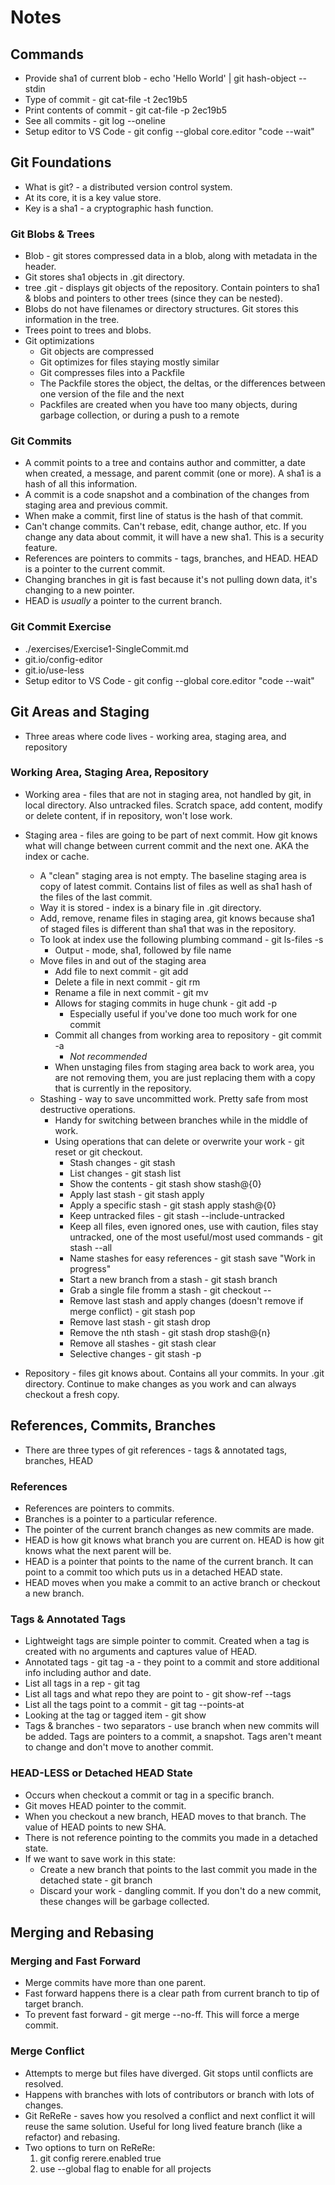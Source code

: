 # Notes

## Commands
- Provide sha1 of current blob - echo 'Hello World' | git hash-object --stdin
- Type of commit - git cat-file -t 2ec19b5
- Print contents of commit - git cat-file -p 2ec19b5
- See all commits - git log --oneline
- Setup editor to VS Code - git config --global core.editor "code --wait"

## Git Foundations
- What is git? - a distributed version control system.
- At its core, it is a key value store.
- Key is a sha1 - a cryptographic hash function.

### Git Blobs & Trees
- Blob - git stores compressed data in a blob, along with metadata in the header.
- Git stores sha1 objects in .git directory. 
- tree .git - displays git objects of the repository. Contain pointers to sha1 & blobs and pointers to other trees (since they can be nested).
- Blobs do not have filenames or directory structures. Git stores this information in the tree.
- Trees point to trees and blobs.
- Git optimizations
    - Git objects are compressed
    - Git optimizes for files staying mostly similar
    - Git compresses files into a Packfile
    - The Packfile stores the object, the deltas, or the differences between one version of the file and the next
    - Packfiles are created when you have too many objects, during garbage collection, or during a push to a remote

### Git Commits
- A commit points to a tree and contains author and committer, a date when created, a message, and parent commit (one or more). A sha1 is a hash of all this information.
- A commit is a code snapshot and a combination of the changes from staging area and previous commit.
- When make a commit, first line of status is the hash of that commit.
- Can't change commits. Can't rebase, edit, change author, etc. If you change any data about commit, it will have a new sha1. This is a security feature. 
- References are pointers to commits - tags, branches, and HEAD. HEAD is a pointer to the current commit.
- Changing branches in git is fast because it's not pulling down data, it's changing to a new pointer.
- HEAD is *usually* a pointer to the current branch.

### Git Commit Exercise
- ./exercises/Exercise1-SingleCommit.md
- git.io/config-editor
- git.io/use-less
- Setup editor to VS Code - git config --global core.editor "code --wait"

## Git Areas and Staging
- Three areas where code lives - working area, staging area, and repository

### Working Area, Staging Area, Repository
- Working area - files that are not in staging area, not handled by git, in local directory. Also untracked files. Scratch space, add content, modify or delete content, if in repository, won't lose work.

- Staging area - files are going to be part of next commit. How git knows what will change between current commit and the next one. AKA the index or cache.
    - A "clean" staging area is not empty. The baseline staging area is copy of latest commit. Contains list of files as well as sha1 hash of the files of the last commit.
    - Way it is stored - index is a binary file in .git directory. 
    - Add, remove, rename files in staging area, git knows because sha1 of staged files is different than sha1 that was in the repository. 
    - To look at index use the following plumbing command - git ls-files -s
        - Output - mode, sha1, followed by file name
    - Move files in and out of the staging area
        - Add file to next commit - git add <file>
        - Delete a file in next commit - git rm <file>
        - Rename a file in next commit - git mv <file>
        - Allows for staging commits in huge chunk - git add -p
            - Especially useful if you've done too much work for one commit
        - Commit all changes from working area to repository - git commit -a
            - *Not recommended*
        - When unstaging files from staging area back to work area, you are not removing them, you are just replacing them with a copy that is currently in the repository.
    - Stashing - way to save uncommitted work. Pretty safe from most destructive operations.
        - Handy for switching between branches while in the middle of work.
        - Using operations that can delete or overwrite your work - git reset or git checkout.
            - Stash changes - git stash
            - List changes - git stash list
            - Show the contents - git stash show stash@{0}
            - Apply last stash - git stash apply
            - Apply a specific stash - git stash apply stash@{0}
            - Keep untracked files - git stash --include-untracked
            - Keep all files, even ignored ones, use with caution, files stay untracked, one of the most useful/most used commands - git stash --all
            - Name stashes for easy references - git stash save "Work in progress"
            - Start a new branch from a stash - git stash branch <optional branch name>
            - Grab a single file fromm a stash - git checkout <stash name> -- <filename>
            - Remove last stash and apply changes (doesn't remove if merge conflict) - git stash pop
            - Remove last stash - git stash drop
            - Remove the nth stash - git stash drop stash@{n}
            - Remove all stashes - git stash clear
            - Selective changes - git stash -p

- Repository - files git knows about. Contains all your commits. In your .git directory. Continue to make changes as you work and can always checkout a fresh copy. 

## References, Commits, Branches
- There are three types of git references - tags & annotated tags, branches, HEAD

### References
- References are pointers to commits.
- Branches is a pointer to a particular reference.
- The pointer of the current branch changes as new commits are made.
- HEAD is how git knows what branch you are current on. HEAD is how git knows what the next parent will be.
- HEAD is a pointer that points to the name of the current branch. It can point to a commit too which puts us in a detached HEAD state. 
- HEAD moves when you make a commit to an active branch or checkout a new branch. 

### Tags & Annotated Tags
- Lightweight tags are simple pointer to commit. Created when a tag is created with no arguments and captures value of HEAD.
- Annotated tags - git tag -a - they point to a commit and store additional info including author and date.
- List all tags in a rep - git tag
- List all tags and what repo they are point to - git show-ref --tags
- List all the tags point to a commit - git tag --points-at <commit>
- Looking at the tag or tagged item - git show <tag-name>
- Tags & branches - two separators - use branch when new commits will be added. Tags are pointers to a commit, a snapshot. Tags aren't meant to change and don't move to another commit.

### HEAD-LESS or Detached HEAD State
- Occurs when checkout a commit or tag in a specific branch.
- Git moves HEAD pointer to the commit. 
- When you checkout a new branch, HEAD moves to that branch. The value of HEAD points to new SHA.
- There is not reference pointing to the commits you made in a detached state.
- If we want to save work in this state:
    - Create a new branch that points to the last commit you made in the detached state - git branch <new-branch-name> <commit>
    - Discard your work - dangling commit. If you don't do a new commit, these changes will be garbage collected.

## Merging and Rebasing

### Merging and Fast Forward
- Merge commits have more than one parent. 
- Fast forward happens there is a clear path from current branch to tip of target branch.
- To prevent fast forward - git merge --no-ff. This will force a merge commit.

### Merge Conflict
- Attempts to merge but files have diverged. Git stops until conflicts are resolved.
- Happens with branches with lots of contributors or branch with lots of changes.
- Git ReReRe - saves how you resolved a conflict and next conflict it will reuse the same solution. Useful for long lived feature branch (like a refactor) and rebasing.
- Two options to turn on ReReRe:
    1. git config rerere.enabled true
    2. use --global flag to enable for all projects